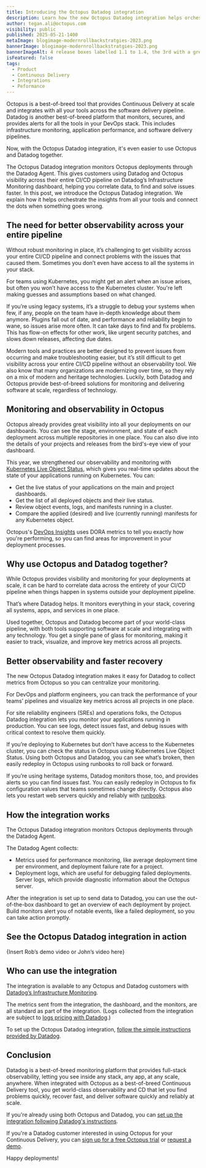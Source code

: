 ```yaml
---
title: Introducing the Octopus Datadog integration
description: Learn how the new Octopus Datadog integration helps orchestrate the insights from all your tools and connect the dots when something goes wrong. 
author: tegan.ali@octopus.com
visibility: public
published: 2025-05-21-1400
metaImage: blogimage-modernrollbackstratgies-2023.png
bannerImage: blogimage-modernrollbackstratgies-2023.png
bannerImageAlt: 4 release boxes labelled 1.1 to 1.4, the 3rd with a green tick, 4th on fire with a red cross. A rocket travels back from 1.4 to 1.3.
isFeatured: false
tags: 
  - Product
  - Continuous Delivery
  - Integrations
  - Peformance
---
```


Octopus is a best-of-breed tool that provides Continuous Delivery at scale and integrates with all your tools across the software delivery pipeline. Datadog is another best-of-breed platform that monitors, secures, and provides alerts for all the tools in your DevOps stack. This includes infrastructure monitoring, application performance, and software delivery pipelines. 

Now, with the Octopus Datadog integration, it's even easier to use Octopus and Datadog together. 

The Octopus Datadog integration monitors Octopus deployments through the Datadog Agent. This gives customers using Datadog and Octopus visibility across their entire CI/CD pipeline on Datadog’s Infrastructure Monitoring dashboard, helping you correlate data, to find and solve issues faster.
In this post, we introduce the Octopus Datadog integration. We explain how it helps orchestrate the insights from all your tools and connect the dots when something goes wrong. 

## The need for better observability across your entire pipeline

Without robust monitoring in place, it’s challenging to get visibility across your entire CI/CD pipeline and connect problems with the issues that caused them. Sometimes you don’t even have access to all the systems in your stack.  

For teams using Kubernetes, you might get an alert when an issue arises, but often you won’t have access to the Kubernetes cluster. You're left making guesses and assumptions based on what changed.

If you’re using legacy systems, it’s a struggle to debug your systems when few, if any, people on the team have in-depth knowledge about them anymore. Plugins fall out of date, and performance and reliability begin to wane, so issues arise more often. It can take days to find and fix problems. This has flow-on effects for other work, like urgent security patches, and slows down releases, affecting due dates. 

Modern tools and practices are better designed to prevent issues from occurring and make troubleshooting easier, but it’s still difficult to get visibility across your entire CI/CD pipeline without an observability tool. We also know that many organizations are modernizing over time, so they rely on a mix of modern and heritage technologies. Luckily, both Datadog and Octopus provide best-of-breed solutions for monitoring and delivering software at scale, regardless of technology. 

## Monitoring and observability in Octopus

Octopus already provides great visibility into all your deployments on our dashboards. You can see the stage, environment, and state of each deployment across multiple repositories in one place. You can also dive into the details of your projects and releases from the bird's-eye view of your dashboard. 

This year, we strengthened our observability and monitoring with [Kubernetes Live Object Status](https://octopus.com/blog/kubernetes-live-object-status), which gives you real-time updates about the state of your applications running on Kubernetes. You can:

- Get the live status of your applications on the main and project dashboards.
- Get the list of all deployed objects and their live status.
- Review object events, logs, and manifests running in a cluster.
- Compare the applied (desired) and live (currently running) manifests for any Kubernetes object.

Octopus's [DevOps Insights](https://octopus.com/docs/insights) uses DORA metrics to tell you exactly how you're performing, so you can find areas for improvement in your deployment processes.

## Why use Octopus and Datadog together?

While Octopus provides visibility and monitoring for your deployments at scale, it can be hard to correlate data across the entirety of your CI/CD pipeline when things happen in systems outside your deployment pipeline. 

That’s where Datadog helps. It monitors everything in your stack, covering all systems, apps, and services in one place. 

Used together, Octopus and Datadog become part of your world-class pipeline, with both tools supporting software at scale and integrating with any technology. You get a single pane of glass for monitoring, making it easier to track, visualize, and improve key metrics across all projects.

## Better observability and faster recovery

The new Octopus Datadog integration makes it easy for Datadog to collect metrics from Octopus so you can centralize your monitoring.

For DevOps and platform engineers, you can track the performance of your teams’ pipelines and visualize key metrics across all projects in one place.

For site reliability engineers (SREs) and operations folks, the Octopus Datadog integration lets you monitor your applications running in production. You can see logs, detect issues fast, and debug issues with critical context to resolve them quickly.

If you’re deploying to Kubernetes but don’t have access to the Kubernetes cluster, you can check the status in Octopus using Kubernetes Live Object Status. Using both Octopus and Datadog, you can see what’s broken, then easily redeploy in Octopus using runbooks to roll back or forward. 

If you’re using heritage systems, Datadog monitors those, too, and provides alerts so you can find issues fast. You can easily redeploy in Octopus to fix configuration values that teams sometimes change directly. Octopus also lets you restart web servers quickly and reliably with [runbooks](https://octopus.com/docs/runbooks). 

## How the integration works

The Octopus Datadog integration monitors Octopus deployments through the Datadog Agent. 

The Datadog Agent collects:

- Metrics used for performance monitoring, like average deployment time per environment, and deployment failure rate for a project. 
- Deployment logs, which are useful for debugging failed deployments. 
Server logs, which provide diagnostic information about the Octopus server. 

After the integration is set up to send data to Datadog, you can use the out-of-the-box dashboard to get an overview of each deployment by project. Build monitors alert you of notable events, like a failed deployment, so you can take action promptly.

## See the Octopus Datadog integration in action
{Insert Rob’s demo video or John’s video here}

## Who can use the integration

The integration is available to any Octopus and Datadog customers with [Datadog’s Infrastructure Monitoring](https://www.datadoghq.com/dg/enterprise/it-infrastructure-monitoring/).

The metrics sent from the integration, the dashboard, and the monitors, are all standard as part of the integration. (Logs collected from the integration are subject to [logs pricing with Datadog](https://docs.datadoghq.com/account_management/billing/pricing/#log-management).)

To set up the Octopus Datadog integration, [follow the simple instructions provided by Datadog](https://github.com/DataDog/integrations-core/blob/master/octopus_deploy/README.md).

## Conclusion

Datadog is a best-of-breed monitoring platform that provides full-stack observability, letting you see inside any stack, any app, at any scale, anywhere. When integrated with Octopus as a best-of-breed Continuous Delivery tool, you get world-class observability and CD that let you find problems quickly, recover fast, and deliver software quickly and reliably at scale.

If you're already using both Octopus and Datadog, you can [set up the integration following Datadog's instructions](https://github.com/DataDog/integrations-core/blob/master/octopus_deploy/README.md).

If you're a Datadog customer interested in using Octopus for your Continuous Delivery, you can [sign up for a free Octopus trial](https://octopus.com/start) or [request a demo](https://octopus.com/lp/schedule-a-demo). 

Happy deployments!